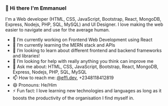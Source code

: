 ### 👋 Hi there I'm Emmanuel

I'm a Web developer (HTML, CSS, JavaScript, Bootstrap, React, MongoDB, Express, Nodejs, PHP, SQL, MySQL) and UI Designer. 
I love making the web easier to navigate and use for the average human.

- 🔭 I’m currently working on Frontend Web Development using React
- 🌱 I’m currently learning the MERN stack and APIs
- 👯 I’m looking to learn about different frontend and backend frameworks and libraries! 
- 🤔 I’m looking for help with really anything you think can improve me
- 💬 Ask me about: HTML, CSS, JavaScript, Bootstrap, React, MongoDB, Express, Nodejs, PHP, SQL, MySQL
- 📫 How to reach me: <a href="https://instagram.com/effi.dev">@effi.dev</a>, +2348118412819
- 😄 Pronouns: He/Him
- ⚡ Fun fact: I love learning new technologies and languages as long as it boosts the productivity of the organisation I find myself in.
